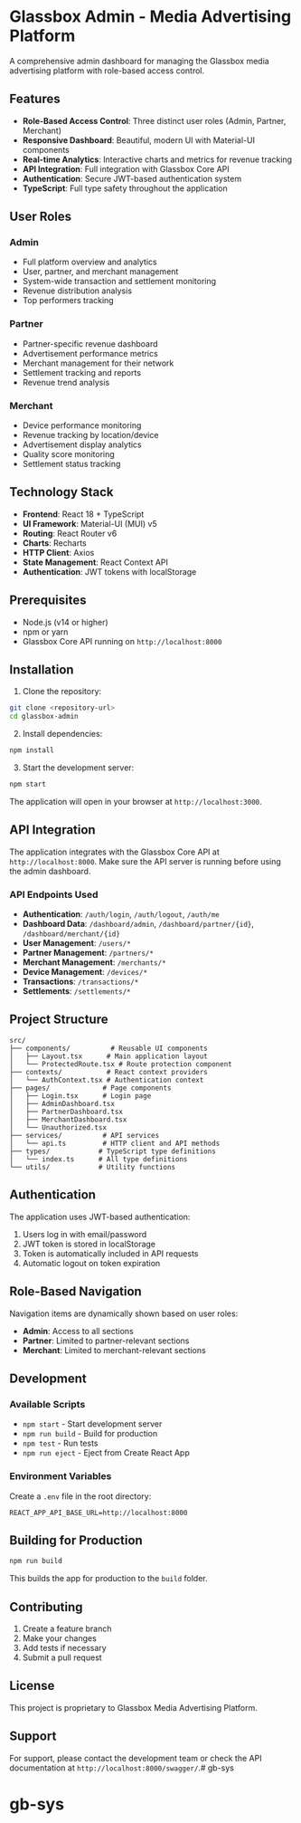 # Glassbox Admin - Media Advertising Platform

A comprehensive admin dashboard for managing the Glassbox media advertising platform with role-based access control.

## Features

- **Role-Based Access Control**: Three distinct user roles (Admin, Partner, Merchant)
- **Responsive Dashboard**: Beautiful, modern UI with Material-UI components
- **Real-time Analytics**: Interactive charts and metrics for revenue tracking
- **API Integration**: Full integration with Glassbox Core API
- **Authentication**: Secure JWT-based authentication system
- **TypeScript**: Full type safety throughout the application

## User Roles

### Admin
- Full platform overview and analytics
- User, partner, and merchant management
- System-wide transaction and settlement monitoring
- Revenue distribution analysis
- Top performers tracking

### Partner
- Partner-specific revenue dashboard
- Advertisement performance metrics
- Merchant management for their network
- Settlement tracking and reports
- Revenue trend analysis

### Merchant
- Device performance monitoring
- Revenue tracking by location/device
- Advertisement display analytics
- Quality score monitoring
- Settlement status tracking

## Technology Stack

- **Frontend**: React 18 + TypeScript
- **UI Framework**: Material-UI (MUI) v5
- **Routing**: React Router v6
- **Charts**: Recharts
- **HTTP Client**: Axios
- **State Management**: React Context API
- **Authentication**: JWT tokens with localStorage

## Prerequisites

- Node.js (v14 or higher)
- npm or yarn
- Glassbox Core API running on `http://localhost:8000`

## Installation

1. Clone the repository:
```bash
git clone <repository-url>
cd glassbox-admin
```

2. Install dependencies:
```bash
npm install
```

3. Start the development server:
```bash
npm start
```

The application will open in your browser at `http://localhost:3000`.

## API Integration

The application integrates with the Glassbox Core API at `http://localhost:8000`. Make sure the API server is running before using the admin dashboard.

### API Endpoints Used

- **Authentication**: `/auth/login`, `/auth/logout`, `/auth/me`
- **Dashboard Data**: `/dashboard/admin`, `/dashboard/partner/{id}`, `/dashboard/merchant/{id}`
- **User Management**: `/users/*`
- **Partner Management**: `/partners/*`
- **Merchant Management**: `/merchants/*`
- **Device Management**: `/devices/*`
- **Transactions**: `/transactions/*`
- **Settlements**: `/settlements/*`

## Project Structure

```
src/
├── components/          # Reusable UI components
│   ├── Layout.tsx      # Main application layout
│   └── ProtectedRoute.tsx # Route protection component
├── contexts/           # React context providers
│   └── AuthContext.tsx # Authentication context
├── pages/             # Page components
│   ├── Login.tsx      # Login page
│   ├── AdminDashboard.tsx
│   ├── PartnerDashboard.tsx
│   ├── MerchantDashboard.tsx
│   └── Unauthorized.tsx
├── services/          # API services
│   └── api.ts         # HTTP client and API methods
├── types/            # TypeScript type definitions
│   └── index.ts      # All type definitions
└── utils/            # Utility functions
```

## Authentication

The application uses JWT-based authentication:

1. Users log in with email/password
2. JWT token is stored in localStorage
3. Token is automatically included in API requests
4. Automatic logout on token expiration

## Role-Based Navigation

Navigation items are dynamically shown based on user roles:

- **Admin**: Access to all sections
- **Partner**: Limited to partner-relevant sections
- **Merchant**: Limited to merchant-relevant sections

## Development

### Available Scripts

- `npm start` - Start development server
- `npm run build` - Build for production
- `npm test` - Run tests
- `npm run eject` - Eject from Create React App

### Environment Variables

Create a `.env` file in the root directory:

```
REACT_APP_API_BASE_URL=http://localhost:8000
```

## Building for Production

```bash
npm run build
```

This builds the app for production to the `build` folder.

## Contributing

1. Create a feature branch
2. Make your changes
3. Add tests if necessary
4. Submit a pull request

## License

This project is proprietary to Glassbox Media Advertising Platform.

## Support

For support, please contact the development team or check the API documentation at `http://localhost:8000/swagger/`.# gb-sys
# gb-sys
